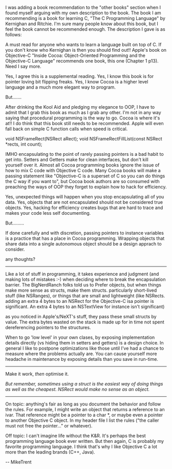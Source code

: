 I was adding a book recommendation to the "other books" section when I found myself arguing with my own description to the book. The book I am recommending is a book for learning C, "The C Programming Language" by Kernighan and Ritchie. I'm sure many people know about this book, but I feel the book cannot be recommended enough.  The description I gave is as follows:

A must read for anyone who wants to learn a language built on top of C. If you don't know who Kernighan is then you should find out!! Apple's book on Objective-C "Inside Cocoa: Object-Oriented Programming and the Objective-C Language" recommends one book, this one (Chapter 1 p13). Need I say more.

Yes, I agree this is a supplemental reading.
Yes, I know this book is for pointer loving bit flipping freaks.
Yes, I know Cocoa is a higher level language and a much more elegant way to program.

But.......

After drinking the Kool Aid and pledging my elegance to OOP, I have to admit that I grab this book as much as I grab any other. I'm not in any way saying that procedural programming is the way to go. Cocoa is where it's at!! I do think that this book still needs to be recommended. Apple will even fall back on simple C function calls when speed is critical. 

    

void NSFrameRect(NSRect aRect);
void NSFrameRectFillList(const NSRect *rects, int count);



IMHO encapsulating to the point of rarely passing pointers is a bad habit to get into. Setters and Getters make for clean interfaces, but don't kill yourself over it. Almost all Cocoa programming books ignore the issue of how to mix C code with Objective C code. Many Cocoa books will make a passing statement like "Objective-C is a superset of C so you can do things the C way if you want to", but Cocoa book authors are so consumed with preaching the ways of OOP they forget to explain how to hack for efficiency. 

Yes, unexpected things will happen when you stop encapsulating all of you data. Yes, objects that are not encapsulated should not be considered true objects. Yes, hacking for efficiency creates bugs that are hard to trace and makes your code less self documenting. 

But.........

If done carefully and with discretion, passing pointers to instance variables is a practice that has a place in Cocoa programming. Wrapping objects that share data into a single autonomous object should be a design apprach to consider. 

any thoughts?

----

Like a lot of stuff in programming, it takes experience and judgment (and making lots of mistakes :-) when deciding where to break the encapsulation barrier.  The BigNerdRanch folks told us to Prefer objects, but when things make more sense as structs, make them structs.  particularly short-lived stuff (like NSRanges), or things that are small and lightweight (like NSRects. adding an extra 4 bytes to an NSRect for the Objective-C isa pointer is significant.  An extra 4 bytes to an NSTextView for instance isn't significant)

as you noticed in Apple's/NeXT's stuff, they pass these small structs by value.  The extra bytes wasted on the stack is made up for in time not spent dereferencing pointers to the structures.

When to go 'low level' in  your own clases, by exposing implementation details directly (vs hiding them in setters and getters) is a design choice.  In general I like to postpone optimizations like those until I've had a chance to measure where the problems actually are. You can cause yourself more headache in maintenance by exposing details than you save in run-time.

----

Make it work, *then* optimise it.

*But remember, sometimes using a struct is the easiest way of doing things as well as the cheapest. NSRect would make no sense as an object.*

----

On topic: anything's fair as long as you document the behavior and follow the rules. For example, I might write an object that returns a reference to an ivar. That reference might be a pointer to a char *, or maybe even a pointer to another Objective C object. In my header file I list the rules ("the caller must not free the pointer..." or whatever). 

Off topic: I can't imagine life without the K&R. It's perhaps the best programming language book ever written. But then again, C is probably my favorite programming language. I think that's why I like Objective C a lot more than the leading brands (C++, Java). 

-- MikeTrent
